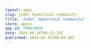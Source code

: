 ```yaml
---
layout: apps
slug: jodel-hyperlocal-community
title: "Jodel: Hyperlocal Community"
store: apple
app_id: 789870026
date: 2024-08-16T08:31:24Z
published: 2014-06-15T00:49:30Z
---
```

